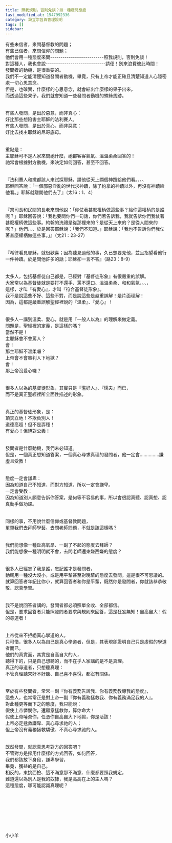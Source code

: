 ```yaml
---
title: 照我規則，否則免談？談一種發問態度
last_modified_at: 1547992336
category: 設立宗旨與管理說明
tags: []
sidebar: 
---
```


<p>有些未信者，來問基督教的問題；<br/>有些已信者，來問信仰的問題；<br/>他們會用一種態度來問--------------------------照我規則，否則免談！<br/>對這種人，我也會說-----------------------------請便！別來浪費彼此時間！<br/><!--more-->發問者的動機，是很重要的。<br/>我們不一定能清楚知道發問者動機，畢竟，只有上帝才能正確且清楚知道人心隱密處一切心思意念。<br/>但是，也確實，什麼樣的心思意念，就會結出什麼樣的果子出來。<br/>而透過這些果子，我們就會知道一些發問者動機的蛛絲馬跡。<br/><br/><br/>有些人發問，是出於惡意，而非真心：<br/>好比那些想陷害主耶穌的法利賽人。<br/>有些人發問，是出於真心，而非惡意：<br/>好比去找主耶穌的尼哥底母。<br/><br/><br/>重點是：<br/>主耶穌可不是人家來問祂什麼，祂都客客氣氣、溫溫柔柔回答的！<br/>祂常會根據對方動機，來決定如何回答，甚至不回答。<br/><br/><br/>『法利賽人和撒都該人來試探耶穌，請他從天上顯個神蹟給他們看。、、、<br/>耶穌回答說：「一個邪惡淫亂的世代求神蹟，除了約拿的神蹟以外，再沒有神蹟給他看。」耶穌就離開他們去了』（太16：1、4）<br/><br/><br/>『祭司長和民間的長老來問他說：「你仗著甚麼權柄做這些事？給你這權柄的是誰呢？」耶穌回答說：「我也要問你們一句話，你們若告訴我，我就告訴你們我仗著甚麼權柄做這些事。約翰的洗禮是從那裡來的？是從天上來的？是從人間來的呢？」他們、、、於是回答耶穌說：「我們不知道。」耶穌說：「我也不告訴你們我仗著甚麼權柄做這些事。」』（太21：23-27）<br/><br/><br/>『希律看見耶穌，就很歡喜；因為聽見過他的事，久已想要見他，並且指望看他行一件神蹟。於是問他許多的話；耶穌卻一言不答』（路23：8-9）<br/><br/><br/>太多人，包括基督徒自己都是，已經對『基督徒形象』有很嚴重的誤解。<br/>大家常以為基督徒就是要打不還手、罵不還口、溫溫柔柔、和和氣氣、、、，<br/>這樣，才叫『有愛心』，才叫『符合基督徒形象』。<br/>我不是說這些不好、這些不對，而是說這些是嚴重誤解！是片面理解！<br/>因為，這都是嚴重誤解聖經裡說的『溫柔』、『愛心』！<br/><br/><br/>很多人一講到溫柔、愛心，就是用『一般人以為』的理解來做定義。<br/>問題是，聖經裡的定義，是這樣的嗎？<br/>當然不是！<br/>主耶穌會不會罵人？<br/>會！<br/>那主耶穌不溫柔囉？<br/>上帝會不會審判人下地獄？<br/>會！<br/>那上帝沒愛心囉？<br/><br/><br/>很多人以為的基督徒形象，其實只是『濫好人』、『懦夫』而已，<br/>而不是真正聖經裡所全面性描述的形象。<br/><br/><br/>真正的基督徒形象，是：<br/>頂天立地！不欺負別人！<br/>道德高超！但不是孬種！<br/>有愛心！但絕對公義！<br/><br/><br/>發問者是什麼動機，我們未必知道。<br/>但是，一個真正想知道答案，一個真心尋求真理的發問者，他一定會……………謙虛且受教！<br/><br/><br/>態度一定會謙卑：<br/>因為知道自己不知道，而對方知道，所以一定會謙卑。<br/>一定會受教：<br/>因為知道別人願意告訴你答案，是何等不容易的事，所以會很認真聽、認真想、認真動手做功課。<br/><br/><br/>同樣的事，不用說什麼信仰或基督教問題，<br/>單單我們去拜師學藝、去問老師問題，不就是該這樣嗎？<br/><br/><br/>我們能想像一種趾高氣昂、一副了不起的態度去拜師？<br/>我們能想像一種明明就不會，去問老師還東嫌西嫌的態度？<br/><br/><br/>很多人已經忘了我是誰，忘記誰才是發問者，<br/>動輒用一種沒大沒小，或是用平輩甚至對晚輩的態度去發問，這是很不可思議的。<br/>就算回答者年紀比你小，就算回答者和你是平輩，既然你是發問者，你就該恭恭敬敬、認真學習。<br/><br/><br/>我不是說回答者講的，發問者都必須照單全收、全部都信。<br/>但是，要求回答者只能照發問者要求與規則來回答，這是狂妄無知！自高自大！假的尋道者！<br/><br/><br/>上帝從來不拒絕真心學道的人。<br/>只可惜，很多人以為自己是真心學道者，但是，其表現卻證明自己只是虛假的學道者而已。<br/>他們的真實面，其實是自高自大的人，<br/>聽得下的，只是自己想聽的，而不在乎人家講的是不是真理。<br/>真正的尋道者，只想聽真理：<br/>不管真理聽來好不好聽、自己喜不喜悅，都沒有關係。<br/><br/><br/>至於有些發問者，常常一副『你有義務告訴我、你有義務教導我的態度』，<br/>這些人，也常常正是對上帝一副『你有義務拯救我、你有義務滿足我的人』。<br/>對此種更等而下之的態度，我只能說：<br/>假使上帝憐憫你，還願意拯救你，算你命大！<br/>假使上帝唾棄你，任憑你自高自大下地獄，你是活該！<br/>上帝必定拯救謙卑、真心尋求祂的人；<br/>但上帝沒有義務拯救驕傲、不真心尋求祂的人。<br/><br/><br/>既然發問，就認真思考對方的回答吧？<br/>不管對方是採用什麼樣的方式回答，如何回答，<br/>我們都該放下身段，謙卑學習，<br/>畢竟，獲益的是自己。<br/>相反的，東挑西撿、這不滿意那不滿意、什麼都要照我規定，<br/>難道還以為別人是我的奴隸，我是高高在上的主人嗎？<br/>這種態度，哪可能認識真理呢？<br/><br/><br/><br/><br/><br/><br/><br/><br/>小小羊</p>